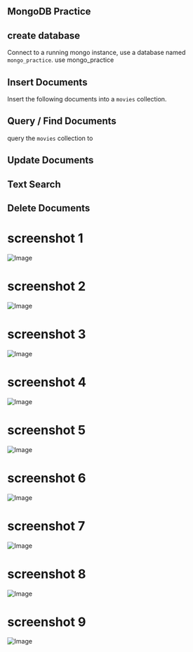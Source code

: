 ## MongoDB Practice

## create database
Connect to a running mongo instance, use a database named `mongo_practice`.
use mongo_practice

## Insert Documents
Insert the following documents into a `movies` collection.

## Query / Find Documents
query the `movies` collection to

## Update Documents

## Text Search

## Delete Documents

# screenshot 1
![Image](https://github.com/user-attachments/assets/0f9dbf54-7c45-4bbd-944c-7f37f26a8b2f)

# screenshot 2  
![Image](https://github.com/user-attachments/assets/b5ba9551-dbfa-4a0c-bbc8-e1ea2bf3a076)

# screenshot 3
![Image](https://github.com/user-attachments/assets/6397265f-53fc-4020-ba82-e1dc3134bb9c)

# screenshot 4
![Image](https://github.com/user-attachments/assets/75e5fe6c-6b6e-492b-bdbb-44d9fd7575a6)

# screenshot 5
![Image](https://github.com/user-attachments/assets/1a9f4116-1fd8-41d8-9a39-e5330892abd5)

# screenshot 6
![Image](https://github.com/user-attachments/assets/29940f0e-2a4f-485c-91e8-e2e05078e23f)

# screenshot 7
![Image](https://github.com/user-attachments/assets/89ee1f24-debe-4a2b-98ad-9ddb64520345)

# screenshot 8
![Image](https://github.com/user-attachments/assets/968fd038-1393-4c08-8228-6732e753234e)

# screenshot 9
![Image](https://github.com/user-attachments/assets/0e6967da-5703-4380-8053-1310f7504d01)
